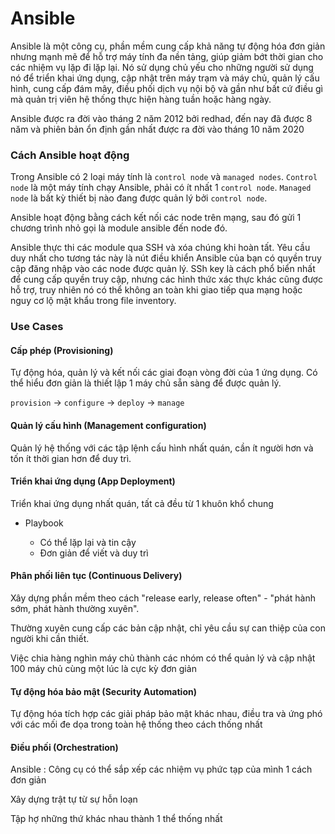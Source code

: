 # Ansible 

Ansible là một công cụ, phần mềm cung cấp khả năng tự động hóa đơn giản nhưng mạnh mẽ để hỗ trợ máy tính đa nền tảng, giúp giảm bớt thời gian cho các nhiệm vụ lặp đi lặp lại. Nó sử dụng chủ yếu cho những người sử dụng nó để triển khai ứng dụng, cập nhật trên máy trạm và máy chủ, quản lý cấu hình, cung cấp đám mây, điều phối dịch vụ nội bộ và gần như bất cứ điều gì mà quản trị viên hệ thống thực hiện hàng tuần hoặc hàng ngày.

Ansible được ra đời vào tháng 2 năm 2012 bởi redhad, đến nay đã được 8 năm và phiên bản ổn định gần nhất được ra đời vào tháng 10 năm 2020
### Cách Ansible hoạt động 

Trong Ansible có 2 loại máy tính là `control node` và `managed nodes`. `Control node` là một máy tính chạy Ansible, phải có ít nhất 1 `control node`. `Managed node` là bất kỳ thiết bị nào đang được quản lý bởi `control node`. 

Ansible hoạt động bằng cách kết nối các node trên mạng, sau đó gửi 1 chương trình nhỏ gọi là module ansible đến node đó. 

Ansible thực thi các module qua SSH và xóa chúng khi hoàn tất. Yêu cầu duy nhất cho tương tác này là nút điều khiển Ansible của bạn có quyền truy cập đăng nhập vào các node được quản lý. SSh key là cách phổ biển nhất để cung cấp quyền truy cập, nhưng các hình thức xác thực khác cũng được hỗ trợ, truy nhiên nó có thể không an toàn khi giao tiếp qua mạng hoặc nguy cơ lộ mật khẩu trong file inventory. 

### Use Cases

#### Cấp phép (Provisioning)

Tự động hóa, quản lý và kết nối các giai đoạn vòng đời của 1 ứng dụng. Có thể hiểu đơn giản là thiết lập 1 máy chủ sẵn sàng để được quản lý. 

`provision` -> `configure` -> `deploy` -> `manage`

#### Quản lý cấu hình (Management configuration)

Quản lý hệ thống với các tập lệnh cấu hình nhất quán, cần ít người hơn và tốn ít thời gian hơn để duy trì. 

#### Triển khai ứng dụng (App Deployment)

Triển khai ứng dụng nhất quán, tất cả đều từ 1 khuôn khổ chung

- Playbook 

    - Có thể lặp lại và tin cậy 
    - Đơn giản để viết và duy trì


#### Phân phối liên tục (Continuous Delivery)

Xây dựng phần mềm theo cách "release early, release often" - "phát hành sớm, phát hành thường xuyên".

Thường xuyên cung cấp các bản cập nhật, chỉ yêu cầu sự can thiệp của con người khi cần thiết. 

Việc chia hàng nghìn máy chủ thành các nhóm có thể quản lý và cập nhật 100 máy chủ cùng một lúc là cực kỳ đơn giản

#### Tự động hóa bảo mật (Security Automation)

Tự động hóa tích hợp các giải pháp bảo mật khác nhau, điều tra và ứng phó với các mối đe dọa trong toàn hệ thống theo cách thống nhất 

#### Điều phối  (Orchestration)

Ansible : Công cụ có thể sắp xếp các nhiệm vụ phức tạp của mình 1 cách đơn giản

Xây dựng trật tự từ sự hỗn loạn 

Tập hợ những thứ khác nhau thành 1 thể thống nhất 








